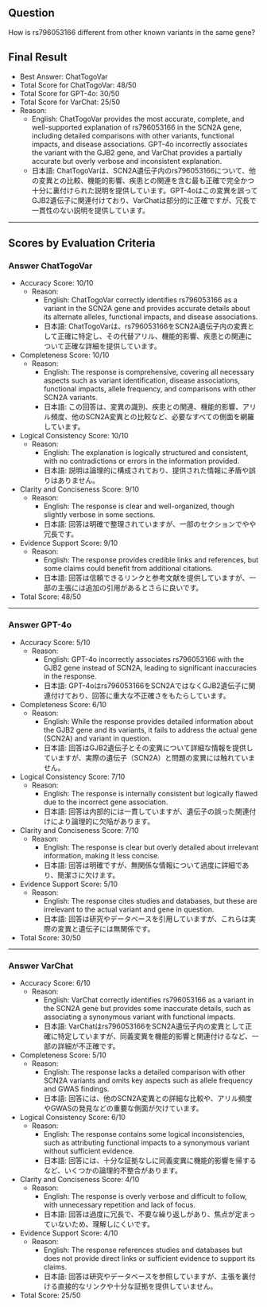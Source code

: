 ## Question

How is rs796053166 different from other known variants in the same gene?

## Final Result

- Best Answer: ChatTogoVar
- Total Score for ChatTogoVar: 48/50
- Total Score for GPT-4o: 30/50
- Total Score for VarChat: 25/50
- Reason:
  - English: ChatTogoVar provides the most accurate, complete, and well-supported explanation of rs796053166 in the SCN2A gene, including detailed comparisons with other variants, functional impacts, and disease associations. GPT-4o incorrectly associates the variant with the GJB2 gene, and VarChat provides a partially accurate but overly verbose and inconsistent explanation.
  - 日本語: ChatTogoVarは、SCN2A遺伝子内のrs796053166について、他の変異との比較、機能的影響、疾患との関連を含む最も正確で完全かつ十分に裏付けられた説明を提供しています。GPT-4oはこの変異を誤ってGJB2遺伝子に関連付けており、VarChatは部分的に正確ですが、冗長で一貫性のない説明を提供しています。

---

## Scores by Evaluation Criteria

### Answer ChatTogoVar
- Accuracy Score: 10/10
  - Reason: 
    - English: ChatTogoVar correctly identifies rs796053166 as a variant in the SCN2A gene and provides accurate details about its alternate alleles, functional impacts, and disease associations.
    - 日本語: ChatTogoVarは、rs796053166をSCN2A遺伝子内の変異として正確に特定し、その代替アリル、機能的影響、疾患との関連について正確な詳細を提供しています。
- Completeness Score: 10/10
  - Reason: 
    - English: The response is comprehensive, covering all necessary aspects such as variant identification, disease associations, functional impacts, allele frequency, and comparisons with other SCN2A variants.
    - 日本語: この回答は、変異の識別、疾患との関連、機能的影響、アリル頻度、他のSCN2A変異との比較など、必要なすべての側面を網羅しています。
- Logical Consistency Score: 10/10
  - Reason: 
    - English: The explanation is logically structured and consistent, with no contradictions or errors in the information provided.
    - 日本語: 説明は論理的に構成されており、提供された情報に矛盾や誤りはありません。
- Clarity and Conciseness Score: 9/10
  - Reason: 
    - English: The response is clear and well-organized, though slightly verbose in some sections.
    - 日本語: 回答は明確で整理されていますが、一部のセクションでやや冗長です。
- Evidence Support Score: 9/10
  - Reason: 
    - English: The response provides credible links and references, but some claims could benefit from additional citations.
    - 日本語: 回答は信頼できるリンクと参考文献を提供していますが、一部の主張には追加の引用があるとさらに良いです。
- Total Score: 48/50

---

### Answer GPT-4o
- Accuracy Score: 5/10
  - Reason: 
    - English: GPT-4o incorrectly associates rs796053166 with the GJB2 gene instead of SCN2A, leading to significant inaccuracies in the response.
    - 日本語: GPT-4oはrs796053166をSCN2AではなくGJB2遺伝子に関連付けており、回答に重大な不正確さをもたらしています。
- Completeness Score: 6/10
  - Reason: 
    - English: While the response provides detailed information about the GJB2 gene and its variants, it fails to address the actual gene (SCN2A) and variant in question.
    - 日本語: 回答はGJB2遺伝子とその変異について詳細な情報を提供していますが、実際の遺伝子（SCN2A）と問題の変異には触れていません。
- Logical Consistency Score: 7/10
  - Reason: 
    - English: The response is internally consistent but logically flawed due to the incorrect gene association.
    - 日本語: 回答は内部的には一貫していますが、遺伝子の誤った関連付けにより論理的に欠陥があります。
- Clarity and Conciseness Score: 7/10
  - Reason: 
    - English: The response is clear but overly detailed about irrelevant information, making it less concise.
    - 日本語: 回答は明確ですが、無関係な情報について過度に詳細であり、簡潔さに欠けます。
- Evidence Support Score: 5/10
  - Reason: 
    - English: The response cites studies and databases, but these are irrelevant to the actual variant and gene in question.
    - 日本語: 回答は研究やデータベースを引用していますが、これらは実際の変異と遺伝子には無関係です。
- Total Score: 30/50

---

### Answer VarChat
- Accuracy Score: 6/10
  - Reason: 
    - English: VarChat correctly identifies rs796053166 as a variant in the SCN2A gene but provides some inaccurate details, such as associating a synonymous variant with functional impacts.
    - 日本語: VarChatはrs796053166をSCN2A遺伝子内の変異として正確に特定していますが、同義変異を機能的影響と関連付けるなど、一部の詳細が不正確です。
- Completeness Score: 5/10
  - Reason: 
    - English: The response lacks a detailed comparison with other SCN2A variants and omits key aspects such as allele frequency and GWAS findings.
    - 日本語: 回答には、他のSCN2A変異との詳細な比較や、アリル頻度やGWASの発見などの重要な側面が欠けています。
- Logical Consistency Score: 6/10
  - Reason: 
    - English: The response contains some logical inconsistencies, such as attributing functional impacts to a synonymous variant without sufficient evidence.
    - 日本語: 回答には、十分な証拠なしに同義変異に機能的影響を帰するなど、いくつかの論理的不整合があります。
- Clarity and Conciseness Score: 4/10
  - Reason: 
    - English: The response is overly verbose and difficult to follow, with unnecessary repetition and lack of focus.
    - 日本語: 回答は過度に冗長で、不要な繰り返しがあり、焦点が定まっていないため、理解しにくいです。
- Evidence Support Score: 4/10
  - Reason: 
    - English: The response references studies and databases but does not provide direct links or sufficient evidence to support its claims.
    - 日本語: 回答は研究やデータベースを参照していますが、主張を裏付ける直接的なリンクや十分な証拠を提供していません。
- Total Score: 25/50